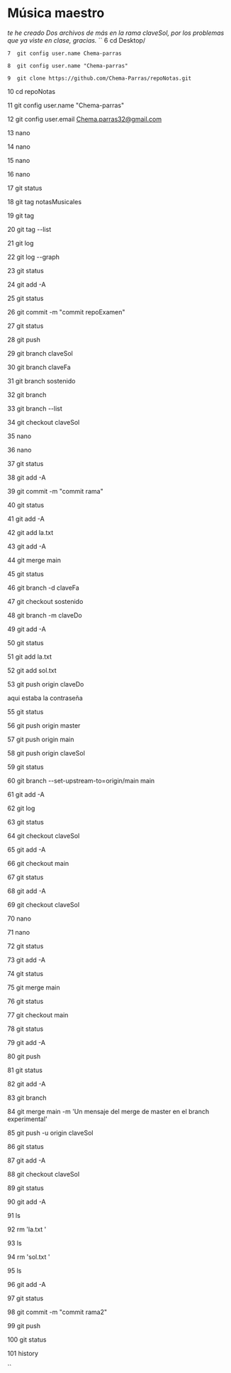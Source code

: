 # Música maestro
*te he creado Dos archivos de más en la rama claveSol, por los problemas que ya viste en clase, gracias.*
``    6  cd Desktop/

    7  git config user.name Chema-parras
    
    8  git config user.name "Chema-parras"
    
    9  git clone https://github.com/Chema-Parras/repoNotas.git
    
   10  cd repoNotas
   
   11  git config user.name "Chema-parras"
   
   12  git config user.email Chema.parras32@gmail.com
   
   13  nano
   
   14  nano
   
   15  nano
   
   16  nano
   
   17  git status
   
   18  git tag notasMusicales
   
   19  git tag
   
   20  git tag --list
   
   21  git log
   
   22  git log --graph
   
   23  git status
   
   24  git add -A
   
   25  git status
   
   26  git commit -m "commit repoExamen"
   
   27  git status
   
   28  git push
   
   29  git branch claveSol
   
   30  git branch claveFa
   
   31  git branch sostenido
   
   32  git branch
   
   33  git branch --list
   
   34  git checkout claveSol
   
   35  nano
   
   36  nano
   
   37  git status
   
   38  git add -A
   
   39  git commit -m "commit rama"
   
   40  git status
   
   41  git add -A
   
   42  git add la.txt
   
   43  git add -A
   
   44  git merge main
   
   45  git status
   
   46  git branch -d claveFa
   
   47  git checkout sostenido
   
   48  git branch -m claveDo
   
   49  git add -A
   
   50  git status
   
   51  git add  la.txt
   
   52  git add sol.txt
   
   53  git push origin claveDo
   
  aqui estaba la contraseña
  
   55  git status
   
   56  git push origin master
   
   57  git push origin main
   
   58  git push origin claveSol
   
   59  git status
   
   60  git branch --set-upstream-to=origin/main main
   
   61  git add -A
   
   62  git log
   
   63  git status
   
   64  git checkout claveSol
   
   65  git add -A
   
   66  git checkout main
   
   67  git status
   
   68  git add -A
   
   69  git checkout claveSol
   
   70  nano
   
   71  nano
   
   72  git status
   
   73  git add -A
   
   74  git status
   
   75  git merge main
   
   76  git status
   
   77  git checkout main
   
   78  git status
   
   79  git add -A
   
   80  git push
   
   81  git status
   
   82  git add -A
   
   83  git branch
   
   84  git merge main -m 'Un mensaje del merge de master en el branch experimental'
   
   85  git push -u origin claveSol
   
   86  git status
   
   87  git add -A
   
   88  git checkout claveSol
   
   89  git status
   
   90  git add -A
   
   91  ls
   
   92  rm 'la.txt '
   
   93  ls
   
   94  rm 'sol.txt '
   
   95  ls
   
   96  git add -A
   
   97  git status
   
   98  git commit -m "commit rama2"
   
   99  git push
   
  100  git status
  
  101  history

``
